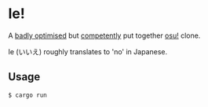 # Ie!

A [badly optimised](https://www.reddit.com/r/explainlikeimfive/comments/16p5qv6/eli5_if_people_say_a_game_is_poorly_optimized/) but [competently](https://dictionary.cambridge.org/dictionary/english/competent) put together [osu!](https://osu.ppy.sh/) clone.

Ie (いいえ) roughly translates to 'no' in Japanese.

## Usage

```console
$ cargo run
```